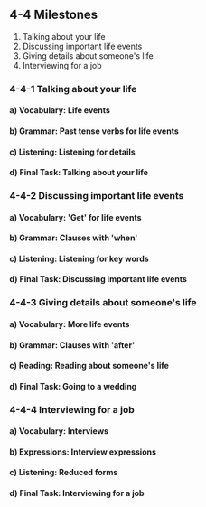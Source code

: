 ## 4-4 Milestones

1. Talking about your life
2. Discussing important life events
3. Giving details about someone's life
4. Interviewing for a job

### 4-4-1 Talking about your life

#### a) Vocabulary: Life events

#### b) Grammar: Past tense verbs for life events

#### c) Listening: Listening for details

#### d) Final Task: Talking about your life

### 4-4-2 Discussing important life events

#### a) Vocabulary: 'Get' for life events

#### b) Grammar: Clauses with 'when'

#### c) Listening: Listening for key words

#### d) Final Task: Discussing important life events

### 4-4-3 Giving details about someone's life

#### a) Vocabulary: More life events

#### b) Grammar: Clauses with 'after'

#### c) Reading: Reading about someone's life

#### d) Final Task: Going to a wedding

### 4-4-4 Interviewing for a job

#### a) Vocabulary: Interviews

#### b) Expressions: Interview expressions

#### c) Listening: Reduced forms

#### d) Final Task: Interviewing for a job

#### 